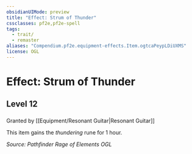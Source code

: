 ```yaml
---
obsidianUIMode: preview
title: "Effect: Strum of Thunder"
cssclasses: pf2e,pf2e-spell
tags:
  - trait/
  - remaster
aliases: "Compendium.pf2e.equipment-effects.Item.ogtcaPeypLDiUXMS"
license: OGL
---
```

# Effect: Strum of Thunder
## Level 12
### 






Granted by [[Equipment/Resonant Guitar|Resonant Guitar]]

This item gains the _thundering_ rune for 1 hour.

*Source: Pathfinder Rage of Elements*
*OGL*